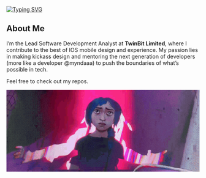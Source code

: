 [![Typing SVG](https://readme-typing-svg.demolab.com?font=Fruktur&pause=1000&color=FF6B6B&center=true&vCenter=true&width=800&lines=LEAD+ANALYST+%40+Twinbit;My+developer+is+%40myndaaa)](https://git.io/typing-svg)


## About Me  
I’m the Lead Software Development Analyst at **TwinBit Limited**, where I contribute to the best of IOS mobile design and experience. My passion lies in making kickass design and mentoring the next generation of developers (more like a developer @myndaaa) to push the boundaries of what’s possible in tech.

Feel free to check out my repos.


![Animewaifu](./giphy.gif)
